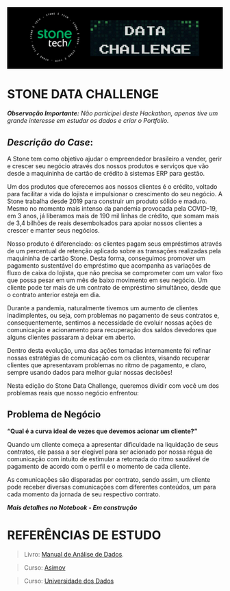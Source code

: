 <img src="images/stone-data-challenge-header.png">

# STONE DATA CHALLENGE 
***Observação Importante:*** _Não participei deste Hackathon, apenas tive um grande interesse em estudar os dados e criar o Portfolio._

## *Descrição do Case*:
A Stone tem como objetivo ajudar o empreendedor brasileiro a vender, 
gerir e crescer seu negócio através dos nossos produtos e serviços que vão desde a maquininha de cartão de crédito à sistemas ERP para gestão.

Um dos produtos que oferecemos aos nossos clientes é o crédito, voltado para facilitar a vida do lojista e impulsionar o crescimento do seu negócio. 
A Stone trabalha desde 2019 para construir um produto sólido e maduro. Mesmo no momento mais intenso da pandemia provocada pela COVID-19, em 3 anos, 
já liberamos mais de 190 mil linhas de crédito, que somam mais de 3,4 bilhões de reais desembolsados para apoiar nossos clientes a crescer e manter seus negócios.

Nosso produto é diferenciado: os clientes pagam seus empréstimos através de um percentual de retenção aplicado sobre as transações realizadas pela 
maquininha de cartão Stone. Desta forma, conseguimos promover um pagamento sustentável do empréstimo que acompanha as variações de fluxo de caixa do lojista, 
que não precisa se comprometer com um valor fixo que possa pesar em um mês de baixo movimento em seu negócio. Um cliente pode ter mais de um contrato de empréstimo simultâneo, desde que o contrato anterior esteja em dia.

Durante a pandemia, naturalmente tivemos um aumento de clientes inadimplentes, ou seja, com problemas no pagamento de seus contratos e, consequentemente, 
sentimos a necessidade de evoluir nossas ações de comunicação e acionamento para recuperação dos saldos devedores que alguns 
clientes passaram a deixar em aberto.

Dentro desta evolução, uma das ações tomadas internamente foi refinar nossas estratégias de comunicação com os clientes, 
visando recuperar clientes que apresentavam problemas no ritmo de pagamento, e claro, sempre usando dados para melhor guiar nossas decisões!

Nesta edição do Stone Data Challenge, queremos dividir com você um dos problemas reais que nosso negócio enfrentou:

## Problema de Negócio

**“Qual é a curva ideal de vezes que devemos acionar um cliente?”**

Quando um cliente começa a apresentar dificuldade na liquidação de seus contratos, ele passa a ser elegível para ser acionado por nossa régua de comunicação com intuito de estimular a retomada do ritmo saudável de pagamento de acordo com o perfil e o momento de cada cliente.

As comunicações são disparadas por contrato, sendo assim, um cliente pode receber diversas comunicações com diferentes conteúdos, 
um para cada momento da jornada de seu respectivo contrato.

***Mais detalhes no Notebook - Em construção***

# REFERÊNCIAS DE ESTUDO 

> Livro: [Manual de Análise de Dados](https://www.amazon.com.br/Manual-An%C3%A1lise-Dados-Luiz-F%C3%A1vero/dp/8535270876/ref=sr_1_9?__mk_pt_BR=%C3%85M%C3%85%C5%BD%C3%95%C3%91&crid=13X6DL3LVB2F0&keywords=estatistica&qid=1700422688&sprefix=estatistica%2Caps%2C177&sr=8-9&ufe=app_do%3Aamzn1.fos.fcd6d665-32ba-4479-9f21-b774e276a678).

> Curso: [Asimov](https://asimov.academy/)

> Curso: [Universidade dos Dados](https://hotmart.com/pt-br/marketplace/produtos/clube-de-assinaturas-da-universidade-dos-dados/Y79687647W)


